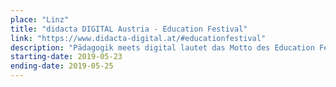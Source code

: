 ```yaml
---
place: "Linz"
title: "didacta DIGITAL Austria - Education Festival"
link: "https://www.didacta-digital.at/#educationfestival"
description: "Pädagogik meets digital lautet das Motto des Education Festivals im Design Center Linz. Wir sind mit unserem Start-up re:edu am Gemeinschaftsstand von eduvation und stellen die senseBox als digitales Tool für den fächerübergreifenden Einsatz im Schulunterricht vor."
starting-date: 2019-05-23
ending-date: 2019-05-25
---
```


